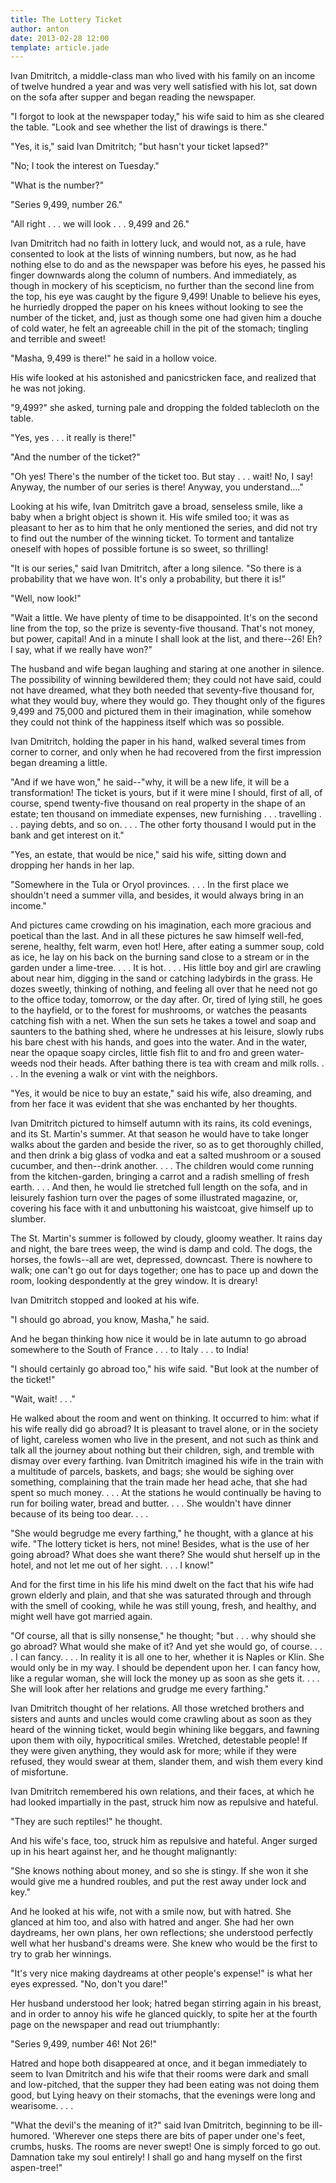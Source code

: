 ```yaml
---
title: The Lottery Ticket
author: anton
date: 2013-02-28 12:00
template: article.jade
---
```


Ivan Dmitritch, a middle-class man who lived with his family on an income of twelve hundred a year and was very well satisfied with his lot, sat down on the sofa after supper and began reading the newspaper. <span class="more"></span>

"I forgot to look at the newspaper today," his wife said to him as she cleared the table. "Look and see whether the list of drawings is there."

"Yes, it is," said Ivan Dmitritch; "but hasn't your ticket lapsed?"

"No; I took the interest on Tuesday."

"What is the number?"

"Series 9,499, number 26."

"All right . . . we will look . . . 9,499 and 26."

Ivan Dmitritch had no faith in lottery luck, and would not, as a rule, have consented to look at the lists of winning numbers, but now, as he had nothing else to do and as the newspaper was before his eyes, he passed his finger downwards along the column of numbers. And immediately, as though in mockery of his scepticism, no further than the second line from the top, his eye was caught by the figure 9,499! Unable to believe his eyes, he hurriedly dropped the paper on his knees without looking to see the number of the ticket, and, just as though some one had given him a douche of cold water, he felt an agreeable chill in the pit of the stomach; tingling and terrible and sweet!

"Masha, 9,499 is there!" he said in a hollow voice.

His wife looked at his astonished and panicstricken face, and realized that he was not joking.

"9,499?" she asked, turning pale and dropping the folded tablecloth on the table.

"Yes, yes . . . it really is there!"

"And the number of the ticket?"

"Oh yes! There's the number of the ticket too. But stay . . . wait! No, I say! Anyway, the number of our series is there! Anyway, you understand...."

Looking at his wife, Ivan Dmitritch gave a broad, senseless smile, like a baby when a bright object is shown it. His wife smiled too; it was as pleasant to her as to him that he only mentioned the series, and did not try to find out the number of the winning ticket. To torment and tantalize oneself with hopes of possible fortune is so sweet, so thrilling!

"It is our series," said Ivan Dmitritch, after a long silence. "So there is a probability that we have won. It's only a probability, but there it is!"

"Well, now look!"

"Wait a little. We have plenty of time to be disappointed. It's on the second line from the top, so the prize is seventy-five thousand. That's not money, but power, capital! And in a minute I shall look at the list, and there--26! Eh? I say, what if we really have won?"

The husband and wife began laughing and staring at one another in silence. The possibility of winning bewildered them; they could not have said, could not have dreamed, what they both needed that seventy-five thousand for, what they would buy, where they would go. They thought only of the figures 9,499 and 75,000 and pictured them in their imagination, while somehow they could not think of the happiness itself which was so possible.

Ivan Dmitritch, holding the paper in his hand, walked several times from corner to corner, and only when he had recovered from the first impression began dreaming a little.

"And if we have won," he said--"why, it will be a new life, it will be a transformation! The ticket is yours, but if it were mine I should, first of all, of course, spend twenty-five thousand on real property in the shape of an estate; ten thousand on immediate expenses, new furnishing . . . travelling . . . paying debts, and so on. . . . The other forty thousand I would put in the bank and get interest on it."

"Yes, an estate, that would be nice," said his wife, sitting down and dropping her hands in her lap.

"Somewhere in the Tula or Oryol provinces. . . . In the first place we shouldn't need a summer villa, and besides, it would always bring in an income."

And pictures came crowding on his imagination, each more gracious and poetical than the last. And in all these pictures he saw himself well-fed, serene, healthy, felt warm, even hot! Here, after eating a summer soup, cold as ice, he lay on his back on the burning sand close to a stream or in the garden under a lime-tree. . . . It is hot. . . . His little boy and girl are crawling about near him, digging in the sand or catching ladybirds in the grass. He dozes sweetly, thinking of nothing, and feeling all over that he need not go to the office today, tomorrow, or the day after. Or, tired of lying still, he goes to the hayfield, or to the forest for mushrooms, or watches the peasants catching fish with a net. When the sun sets he takes a towel and soap and saunters to the bathing shed, where he undresses at his leisure, slowly rubs his bare chest with his hands, and goes into the water. And in the water, near the opaque soapy circles, little fish flit to and fro and green water-weeds nod their heads. After bathing there is tea with cream and milk rolls. . . . In the evening a walk or vint with the neighbors.

"Yes, it would be nice to buy an estate," said his wife, also dreaming, and from her face it was evident that she was enchanted by her thoughts.

Ivan Dmitritch pictured to himself autumn with its rains, its cold evenings, and its St. Martin's summer. At that season he would have to take longer walks about the garden and beside the river, so as to get thoroughly chilled, and then drink a big glass of vodka and eat a salted mushroom or a soused cucumber, and then--drink another. . . . The children would come running from the kitchen-garden, bringing a carrot and a radish smelling of fresh earth. . . . And then, he would lie stretched full length on the sofa, and in leisurely fashion turn over the pages of some illustrated magazine, or, covering his face with it and unbuttoning his waistcoat, give himself up to slumber.

The St. Martin's summer is followed by cloudy, gloomy weather. It rains day and night, the bare trees weep, the wind is damp and cold. The dogs, the horses, the fowls--all are wet, depressed, downcast. There is nowhere to walk; one can't go out for days together; one has to pace up and down the room, looking despondently at the grey window. It is dreary!

Ivan Dmitritch stopped and looked at his wife.

"I should go abroad, you know, Masha," he said.

And he began thinking how nice it would be in late autumn to go abroad somewhere to the South of France . . . to Italy . . . to India!

"I should certainly go abroad too," his wife said. "But look at the number of the ticket!"

"Wait, wait! . . ."

He walked about the room and went on thinking. It occurred to him: what if his wife really did go abroad? It is pleasant to travel alone, or in the society of light, careless women who live in the present, and not such as think and talk all the journey about nothing but their children, sigh, and tremble with dismay over every farthing. Ivan Dmitritch imagined his wife in the train with a multitude of parcels, baskets, and bags; she would be sighing over something, complaining that the train made her head ache, that she had spent so much money. . . . At the stations he would continually be having to run for boiling water, bread and butter. . . . She wouldn't have dinner because of its being too dear. . . .

"She would begrudge me every farthing," he thought, with a glance at his wife. "The lottery ticket is hers, not mine! Besides, what is the use of her going abroad? What does she want there? She would shut herself up in the hotel, and not let me out of her sight. . . . I know!"

And for the first time in his life his mind dwelt on the fact that his wife had grown elderly and plain, and that she was saturated through and through with the smell of cooking, while he was still young, fresh, and healthy, and might well have got married again.

"Of course, all that is silly nonsense," he thought; "but . . . why should she go abroad? What would she make of it? And yet she would go, of course. . . . I can fancy. . . . In reality it is all one to her, whether it is Naples or Klin. She would only be in my way. I should be dependent upon her. I can fancy how, like a regular woman, she will lock the money up as soon as she gets it. . . . She will look after her relations and grudge me every farthing."

Ivan Dmitritch thought of her relations. All those wretched brothers and sisters and aunts and uncles would come crawling about as soon as they heard of the winning ticket, would begin whining like beggars, and fawning upon them with oily, hypocritical smiles. Wretched, detestable people! If they were given anything, they would ask for more; while if they were refused, they would swear at them, slander them, and wish them every kind of misfortune.

Ivan Dmitritch remembered his own relations, and their faces, at which he had looked impartially in the past, struck him now as repulsive and hateful.

"They are such reptiles!" he thought.

And his wife's face, too, struck him as repulsive and hateful. Anger surged up in his heart against her, and he thought malignantly:

"She knows nothing about money, and so she is stingy. If she won it she would give me a hundred roubles, and put the rest away under lock and key."

And he looked at his wife, not with a smile now, but with hatred. She glanced at him too, and also with hatred and anger. She had her own daydreams, her own plans, her own reflections; she understood perfectly well what her husband's dreams were. She knew who would be the first to try to grab her winnings.

"It's very nice making daydreams at other people's expense!" is what her eyes expressed. "No, don't you dare!"

Her husband understood her look; hatred began stirring again in his breast, and in order to annoy his wife he glanced quickly, to spite her at the fourth page on the newspaper and read out triumphantly:

"Series 9,499, number 46! Not 26!"

Hatred and hope both disappeared at once, and it began immediately to seem to Ivan Dmitritch and his wife that their rooms were dark and small and low-pitched, that the supper they had been eating was not doing them good, but Lying heavy on their stomachs, that the evenings were long and wearisome. . . .

"What the devil's the meaning of it?" said Ivan Dmitritch, beginning to be ill-humored. 'Wherever one steps there are bits of paper under one's feet, crumbs, husks. The rooms are never swept! One is simply forced to go out. Damnation take my soul entirely! I shall go and hang myself on the first aspen-tree!" 